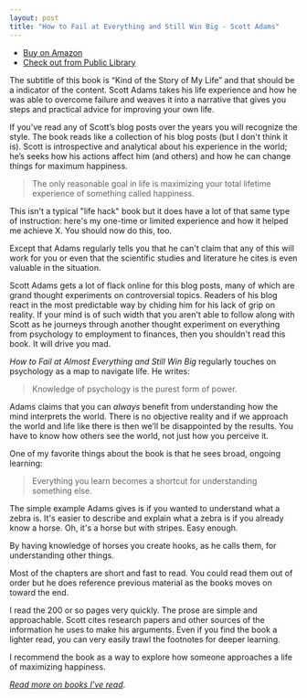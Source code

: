 ```yaml
---
layout: post
title: "How to Fail at Everything and Still Win Big - Scott Adams"
---
```


* [Buy on Amazon](http://www.amazon.com/gp/product/1591847745/ref=as_li_qf_sp_asin_il_tl?ie=UTF8&camp=1789&creative=9325&creativeASIN=1591847745&linkCode=as2&tag=ryaire-20&linkId=MM23UQ3M6IDZZWUW)
* [Check out from Public Library](http://www.worldcat.org/title/how-to-fail-at-almost-everything-and-still-win-big-kind-of-the-story-of-my-life/oclc/842209207&referer=brief_results)

The subtitle of this book is “Kind of the Story of My Life” and that should be a indicator of the content. Scott Adams takes his life experience and how he was able to overcome failure and weaves it into a narrative that gives you steps and practical advice for improving your own life.

If you’ve read any of Scott’s blog posts over the years you will recognize the style. The book reads like a collection of his blog posts (but I don't think it is). Scott is introspective and analytical about his experience in the world; he’s seeks how his actions affect him (and others) and how he can change things for maximum happiness.

> The only reasonable goal in life is maximizing your total lifetime experience of something called happiness.

This isn't a typical "life hack" book but it does have a lot of that same type of instruction: here's my one-time or limited experience and how it helped me achieve X. You should now do this, too.

Except that Adams regularly tells you that he can't claim that any of this will work for you or even that the scientific studies and literature he cites is even valuable in the situation. 

Scott Adams gets a lot of flack online for this blog posts, many of which are grand thought experiments on controversial topics. Readers of his blog react in the most predictable way by chiding him for his lack of grip on reality. If your mind is of such width that you aren't able to follow along with Scott as he journeys through another thought experiment on everything from psychology to employment to finances, then you shouldn't read this book. It will drive you mad.

_How to Fail at Almost Everything and Still Win Big_ regularly touches on psychology as a map to navigate life. He writes:

> Knowledge of psychology is the purest form of power.

Adams claims that you can _always_ benefit from understanding how the mind interprets the world. There is no objective reality and if we approach the world and life like there is then we’ll be disappointed by the results. You have to know how others see the world, not just how you perceive it.

One of my favorite things about the book is that he sees broad, ongoing learning:

> Everything you learn becomes a shortcut for understanding something else.

The simple example Adams gives is if you wanted to understand what a zebra is. It's easier to describe and explain what a zebra is if you already know a horse. Oh, it's a horse but with stripes. Easy enough. 

By having knowledge of horses you create hooks, as he calls them, for understanding other things. 

Most of the chapters are short and fast to read. You could read them out of order but he does reference previous material as the books moves on toward the end.

I read the 200 or so pages very quickly. The prose are simple and approachable. Scott cites research papers and other sources of the information he uses to make his arguments. Even if you find the book a lighter read, you can very easily trawl the footnotes for deeper learning.

I recommend the book as a way to explore how someone approaches a life of maximizing happiness.

_[Read more on books I've read](/books)_.